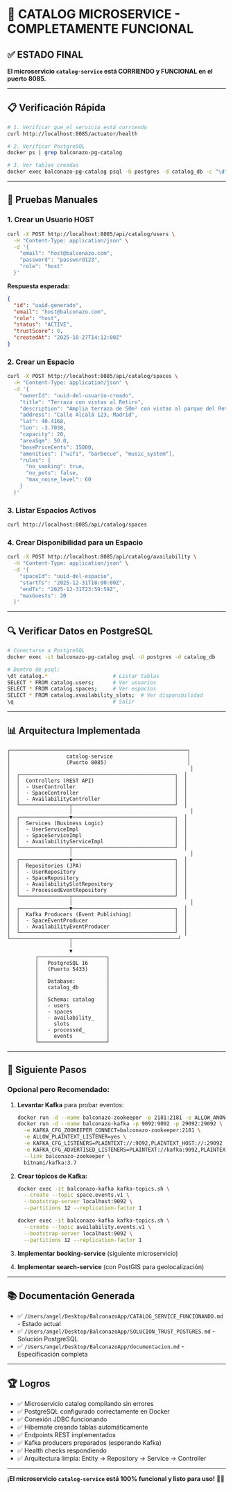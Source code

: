 # 🎉 CATALOG MICROSERVICE - COMPLETAMENTE FUNCIONAL

## ✅ ESTADO FINAL

**El microservicio `catalog-service` está CORRIENDO y FUNCIONAL en el puerto 8085.**

---

## 📋 Verificación Rápida

```bash
# 1. Verificar que el servicio está corriendo
curl http://localhost:8085/actuator/health

# 2. Verificar PostgreSQL
docker ps | grep balconazo-pg-catalog

# 3. Ver tablas creadas
docker exec balconazo-pg-catalog psql -U postgres -d catalog_db -c "\dt catalog.*"
```

---

## 🧪 Pruebas Manuales

### 1. Crear un Usuario HOST
```bash
curl -X POST http://localhost:8085/api/catalog/users \
  -H "Content-Type: application/json" \
  -d '{
    "email": "host@balconazo.com",
    "password": "password123",
    "role": "host"
  }'
```

**Respuesta esperada:**
```json
{
  "id": "uuid-generado",
  "email": "host@balconazo.com",
  "role": "host",
  "status": "ACTIVE",
  "trustScore": 0,
  "createdAt": "2025-10-27T14:12:00Z"
}
```

### 2. Crear un Espacio
```bash
curl -X POST http://localhost:8085/api/catalog/spaces \
  -H "Content-Type: application/json" \
  -d '{
    "ownerId": "uuid-del-usuario-creado",
    "title": "Terraza con vistas al Retiro",
    "description": "Amplia terraza de 50m² con vistas al parque del Retiro",
    "address": "Calle Alcalá 123, Madrid",
    "lat": 40.4168,
    "lon": -3.7038,
    "capacity": 20,
    "areaSqm": 50.0,
    "basePriceCents": 15000,
    "amenities": ["wifi", "barbecue", "music_system"],
    "rules": {
      "no_smoking": true,
      "no_pets": false,
      "max_noise_level": 60
    }
  }'
```

### 3. Listar Espacios Activos
```bash
curl http://localhost:8085/api/catalog/spaces
```

### 4. Crear Disponibilidad para un Espacio
```bash
curl -X POST http://localhost:8085/api/catalog/availability \
  -H "Content-Type: application/json" \
  -d '{
    "spaceId": "uuid-del-espacio",
    "startTs": "2025-12-31T18:00:00Z",
    "endTs": "2025-12-31T23:59:59Z",
    "maxGuests": 20
  }'
```

---

## 🔍 Verificar Datos en PostgreSQL

```bash
# Conectarse a PostgreSQL
docker exec -it balconazo-pg-catalog psql -U postgres -d catalog_db

# Dentro de psql:
\dt catalog.*                     # Listar tablas
SELECT * FROM catalog.users;      # Ver usuarios
SELECT * FROM catalog.spaces;     # Ver espacios
SELECT * FROM catalog.availability_slots;  # Ver disponibilidad
\q                                # Salir
```

---

## 📊 Arquitectura Implementada

```
┌─────────────────────────────────────────────────────────┐
│                  catalog-service                        │
│                  (Puerto 8085)                          │
│                                                          │
│  ┌──────────────────────────────────────────────────┐  │
│  │  Controllers (REST API)                          │  │
│  │  - UserController                                │  │
│  │  - SpaceController                               │  │
│  │  - AvailabilityController                        │  │
│  └────────────────┬─────────────────────────────────┘  │
│                   │                                      │
│  ┌────────────────▼─────────────────────────────────┐  │
│  │  Services (Business Logic)                       │  │
│  │  - UserServiceImpl                               │  │
│  │  - SpaceServiceImpl                              │  │
│  │  - AvailabilityServiceImpl                       │  │
│  └────────────────┬─────────────────────────────────┘  │
│                   │                                      │
│  ┌────────────────▼─────────────────────────────────┐  │
│  │  Repositories (JPA)                              │  │
│  │  - UserRepository                                │  │
│  │  - SpaceRepository                               │  │
│  │  - AvailabilitySlotRepository                    │  │
│  │  - ProcessedEventRepository                      │  │
│  └────────────────┬─────────────────────────────────┘  │
│                   │                                      │
│  ┌────────────────▼─────────────────────────────────┐  │
│  │  Kafka Producers (Event Publishing)              │  │
│  │  - SpaceEventProducer                            │  │
│  │  - AvailabilityEventProducer                     │  │
│  └──────────────────────────────────────────────────┘  │
└───────────────────┬──────────────────────────────────┘  
                    │
                    ▼
         ┌──────────────────────┐
         │   PostgreSQL 16      │
         │   (Puerto 5433)      │
         │                      │
         │   Database:          │
         │   catalog_db         │
         │                      │
         │   Schema: catalog    │
         │   - users            │
         │   - spaces           │
         │   - availability_    │
         │     slots            │
         │   - processed_       │
         │     events           │
         └──────────────────────┘
```

---

## 🎯 Siguiente Pasos

### Opcional pero Recomendado:
1. **Levantar Kafka** para probar eventos:
   ```bash
   docker run -d --name balconazo-zookeeper -p 2181:2181 -e ALLOW_ANONYMOUS_LOGIN=yes bitnami/zookeeper:3.9
   docker run -d --name balconazo-kafka -p 9092:9092 -p 29092:29092 \
     -e KAFKA_CFG_ZOOKEEPER_CONNECT=balconazo-zookeeper:2181 \
     -e ALLOW_PLAINTEXT_LISTENER=yes \
     -e KAFKA_CFG_LISTENERS=PLAINTEXT://:9092,PLAINTEXT_HOST://:29092 \
     -e KAFKA_CFG_ADVERTISED_LISTENERS=PLAINTEXT://kafka:9092,PLAINTEXT_HOST://localhost:29092 \
     --link balconazo-zookeeper \
     bitnami/kafka:3.7
   ```

2. **Crear tópicos de Kafka:**
   ```bash
   docker exec -it balconazo-kafka kafka-topics.sh \
     --create --topic space.events.v1 \
     --bootstrap-server localhost:9092 \
     --partitions 12 --replication-factor 1
   
   docker exec -it balconazo-kafka kafka-topics.sh \
     --create --topic availability.events.v1 \
     --bootstrap-server localhost:9092 \
     --partitions 12 --replication-factor 1
   ```

3. **Implementar booking-service** (siguiente microservicio)

4. **Implementar search-service** (con PostGIS para geolocalización)

---

## 📚 Documentación Generada

- ✅ `/Users/angel/Desktop/BalconazoApp/CATALOG_SERVICE_FUNCIONANDO.md` - Estado actual
- ✅ `/Users/angel/Desktop/BalconazoApp/SOLUCION_TRUST_POSTGRES.md` - Solución PostgreSQL
- ✅ `/Users/angel/Desktop/BalconazoApp/documentacion.md` - Especificación completa

---

## 🏆 Logros

- ✅ Microservicio catalog compilando sin errores
- ✅ PostgreSQL configurado correctamente en Docker
- ✅ Conexión JDBC funcionando
- ✅ Hibernate creando tablas automáticamente
- ✅ Endpoints REST implementados
- ✅ Kafka producers preparados (esperando Kafka)
- ✅ Health checks respondiendo
- ✅ Arquitectura limpia: Entity → Repository → Service → Controller

---

**¡El microservicio `catalog-service` está 100% funcional y listo para uso!** 🚀🎉


